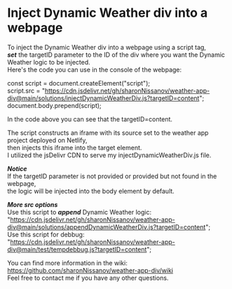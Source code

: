 # Inject Dynamic Weather div into a webpage
To inject the Dynamic Weather div into a webpage using a script tag,\
***set*** the targetID parameter to the ID of the div where you want the Dynamic Weather logic to be injected.\
Here's the code you can use in the console of the webpage:

const script = document.createElement("script"); \
script.src = "https://cdn.jsdelivr.net/gh/sharonNissanov/weather-app-div@main/solutions/injectDynamicWeatherDiv.js?targetID=content"; \
document.body.prepend(script); 

In the code above you can see that the targetID=content.

The script constructs an iframe with its source set to the weather app project deployed on Netlify,\
then injects this iframe into the target element.\
I utilized the jsDelivr CDN to serve my injectDynamicWeatherDiv.js file.


***Notice*** \
If the targetID parameter is not provided or provided but not found in the webpage, \
the logic will be injected into the body element by default.

***More src options***\
Use this script to ***append*** Dynamic Weather logic: "https://cdn.jsdelivr.net/gh/sharonNissanov/weather-app-div@main/solutions/appendDynamicWeatherDiv.js?targetID=content";  \
Use this script for debbug: "https://cdn.jsdelivr.net/gh/sharonNissanov/weather-app-div@main/test/tempdebbug.js?targetID=content"; 

You can find more information in the wiki: https://github.com/sharonNissanov/weather-app-div/wiki \
Feel free to contact me if you have any other questions.
